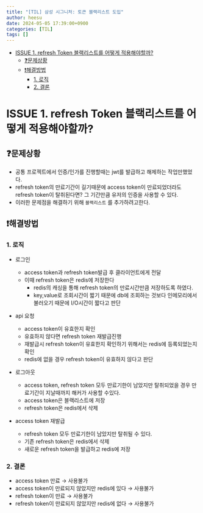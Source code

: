 ```yaml
---
title: "[TIL] 삼성 시그니처: 토큰 블랙리스트 도입"
author: heesu
date: 2024-05-05 17:39:00+0900
categories: [TIL]
tags: []
---
```


- [ISSUE 1. refresh Token 블랙리스트를 어떻게 적용해야할까?](#issue-1-refresh-token-블랙리스트를-어떻게-적용해야할까)
  * [❓문제상황](#문제상황)
  * [❗해결방법](#해결방법)
    + [1. 로직](#1-로직)
    + [2. 결론](#2-결론)


# ISSUE 1. refresh Token 블랙리스트를 어떻게 적용해야할까?

## ❓**문제상황**

- 공통 프로젝트에서 인증/인가를 진행할때는 jwt를 발급하고 해제하는 작업만했었다.
- refresh token의 만료기간이 길기때문에 access token이 만료되었더라도 refresh token이 탈취된다면? 그 기간만큼 유저의 인증을 사용할 수 있다.
- 이러한 문제점을 해결하기 위해 `블랙리스트` 를 추가하려고한다.

## ❗**해결방법**

### 1. 로직
  - 로그인
    - access token과 refresh token발급 후 클라이언트에게 전달
    - 이때 refresh token은 redis에 저장한다
      - redis의 캐싱을 통해 refresh token의 만료시간만큼 저장하도록 하였다.
      - key,value로 조회시간이 짧기 때문에 db에 조회하는 것보다 인메모리에서 불러오기 때문에 I/O시간이 짧다고 판단


- api 요청

  - access token이 유효한지 확인
  - 유효하지 않다면 refresh token 재발급진행
  - 재발급시 refresh token이 유효한지 확인하기 위해서는 redis에 등록되었는지 확인
  - redis에 없을 경우 refresh token이 유효하지 않다고 판단



- 로그아웃

  - access token, refresh token 모두 만료기한이 남았지만 탈취되었을 경우 만료기간이 지날때까지 해커가 사용할 수있다.
  - access token은 블랙리스트에 저장
  - refresh token은 redis에서 삭제

- access token 재발급

  - refresh token 모두 만료기한이 남았지만 탈취될 수 있다.
  - 기존 refresh token은 redis에서 삭제
  - 새로운 refresh token을 발급하고 redis에 저장


### 2. 결론
  - access token 만료 → 사용불가
  - access token이 만료되지 않았지만 redis에 있다 → 사용불가
  - refresh token이 만료 → 사용불가
  - refresh token이 만료되지 않았지만 redis에 없다 → 사용불가
